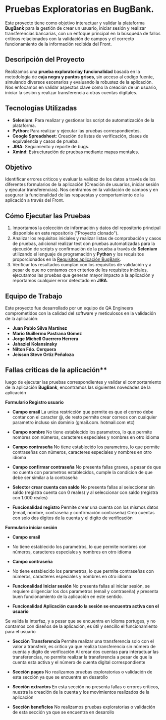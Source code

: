 # Pruebas Exploratorias en BugBank.

Este proyecto tiene como objetivo interactuar y validar la plataforma **BugBank** para la gestión de crear un usuario, iniciar sesión y realizar transferencias bancarias, con un enfoque principal en la búsqueda de fallos críticos relacionados con la validación de campos y el correcto funcionamiento de la información recibida del Front.

## Descripción del Proyecto
Realizamos una **prueba exploratoriay funcionalidad** basada en la metodología de **caja negra y puntos grises**, sin acceso al código fuente, simulando diversos escenarios y evaluando la robustez de la aplicación. Nos enfocamos en validar aspectos clave como la creación de un usuario, iniciar la sesión y realizar transferencia a otras cuentas digitales.

## Tecnologías Utilizadas
- **Selenium**: Para realizar y gestionar los script de automatización de la plataforma.
- **Python**: Para realizar y ejecutar las pruebas correspondientes.
- **Google Spreadsheet**: Creación de listas de verificación, clases de equivalencia y casos de prueba.
- **JIRA**: Seguimiento y reporte de bugs.
- **Xmind**: Estructuración de pruebas mediante mapas mentales.

## Objetivo
Identificar errores críticos y evaluar la validez de los datos a través de los diferentes formularios de la aplicación (Creación de usuarios, iniciar sesión y ejecutar transferencias). Nos centramos en la validación de campos y en asegurar la funcionalidad de las respuestas y comportamiento de la aplicación a través del Front.

## Cómo Ejecutar las Pruebas
1. Importamos la colección de información y datos del repositorio principal disponible en este repositorio ("Proyecto clonado").
2. Analizar los requisitos iniciales y realizar listas de comprobación y casos de pruebas, adicional realizar test con pruebas automatizadas para la ejecución de scripts y confirmación de la prueba a través de **Selenium** utilizando el lenguaje de programación y **Python** y los requisitos proporcionados en la [Requisitos aplicación BugBank](https://bugbank.netlify.app/requirements).
3. Verificar los resultados cumplan con los requisitos de validación y a pesar de que no contamos con criterios de los requisitos iniciales, ejecutamos las pruebas que generan mayor impacto a la aplicación y reportamos cualquier error detectado en **JIRA**.

## Equipo de Trabajo
Este proyecto fue desarrollado por un equipo de QA Engineers comprometidos con la calidad del software y meticulosos en la validación de la aplicación:
- **Juan Pablo Silva Martínez**
- **Mario Guillermo Pastrana Gómez**
- **Jorge Michell Guerrero Herrera**
- **Jahaziel Kolansinsky**
- **Nilton Fdo. Cerquera**
- **Jeisson Steve Ortiz Peñaloza**

## Fallas criticas de la aplicación**

luego de ejecutar las pruebas correspondientes y validar el comportamiento de la aplicación **BugBank**, encontramos las siguientes novedades de la aplicación

**Formulario Registro usuario**

- **Campo email**
La unica restricción que permite es que el correo debe contar con el caracter @, de resto permite crear correos con cualquier parametro incluso sin dominio (gmail.com. hotmail.com etc)

- **Campo nombre**
No tiene establecido los parametros, lo que permite nombres con números, caracteres especiales y nombres en otro idioma

- **Campo contraseña**
No tiene establecido los parametros, lo que permite contraseñas con números, caracteres especiales y nombres en otro idioma 
  
- **Campo confirmar contraseña**
No presenta fallas graves, a pesar de que no cuenta con parametros establecidos, cumple la condicion de que debe ser similar a la contraseña
  
- **Selector crear cuenta con saldo**
No presenta fallas al seleccionar sin saldo (registra cuenta con 0 reales) y al seleccionar con saldo (registra con 1.000 reales)

- **Funcionalidad registro**
Permite crear una cuenta con los mismos datos (email, nombre, contraseña y confirmación contraseña)
Crea cuentas con solo dos digitos de la cuenta y el digito de verificación

**Formulario iniciar sesión**
- **Campo email**
- No tiene establecido los parametros, lo que permite nombres con números, caracteres especiales y nombres en otro idioma

- **Campo contraseña**
- No tiene establecido los parametros, lo que permite contraseñas con números, caracteres especiales y nombres en otro idioma 
  
- **Funcionalidad Iniciar sesión**
No presenta fallas al iniciar sesión, se requiere diligenciar los dos parametros (email y contraseña) y presenta buen funcionamiento de la aplicación en este sentido.

- **Funcionalidad Aplicación cuando la sesión se encuentra activa con el usuario**

Se valida la interfaz, y a pesar que se encuentra en idioma portuges, y no contamos con diseños de la aplicación, es útil y sencillo el funcionamiento para el usuario 

- **Sección Transferencia**
Permite realizar una transferencia solo con el valor a transferir, es critico ya que realiza transferencia sin número de cuenta y digito de verificación
Al crear dos cuentas para interactuar las transferencias, no permite realizar la transferencia a pesar de que la cuenta esta activa y el número de cuenta digital correspondiente

- **Sección pagos**
No realizamos pruebas exploratorias o validación de esta sección ya que se encuentra en desarollo
  
- **Sección extractos**
En esta sección no presenta fallas o errores criticos, nuestra la creación de la cuenta y los movimientos realizados de la aplicación

- **Sección beneficios**
  No realizamos pruebas exploratorias o validación de esta sección ya que se encuentra en desarollo

  

